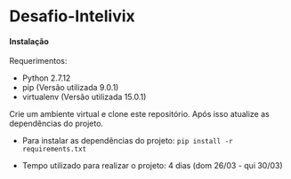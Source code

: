 # Desafio-Intelivix

#### Instalação

Requerimentos:
* Python 2.7.12
* pip (Versão utilizada 9.0.1)
* virtualenv (Versão utilizada 15.0.1)

Crie um ambiente virtual e clone este repositório. Após isso atualize as dependências do projeto.

* Para instalar as dependências do projeto:
    `pip install -r requirements.txt`

* Tempo utilizado para realizar o projeto: 4 dias (dom 26/03 - qui 30/03)